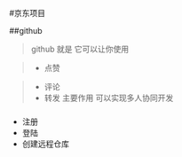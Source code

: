 #京东项目

##github

>github 就是
>它可以让你使用


> - 点赞

> - 评论 
> - 转发
> 主要作用 
> 可以实现多人协同开发

###
- 注册
- 登陆
- 创建远程仓库